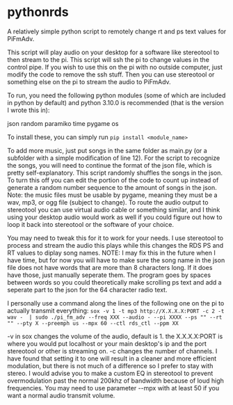 # pythonrds
A relatively simple python script to remotely change rt and ps text values for PiFmAdv.

This script will play audio on your desktop for a software like stereotool to then stream to the pi. This script will ssh the pi to change values in the control pipe. If you wish to use this on the pi with no outside computer, just modify the code to remove the ssh stuff. Then you can use stereotool or something else on the pi to stream the audio to PiFmAdv.

To run, you need the following python modules (some of which are included in python by default) and python 3.10.0 is recommended (that is the version I wrote this in):

json
random
paramiko
time
pygame
os

To install these, you can simply run ```pip install <module_name>```

To add more music, just put songs in the same folder as main.py (or a subfolder with a simple modification of line 12). For the script to recognize the songs, you will need to continue the format of the json file, which is pretty self-explanatory.
This script randomly shuffles the songs in the json. To turn this off you can edit the portion of the code to count up instead of generate a random number sequence to the amount of songs in the json. Note: the music files must be usable by pygame, meaning they must be a wav, mp3, or ogg file (subject to change). To route the audio output to stereotool you can use virtual audio cable or something similar, and I think using your desktop audio would work as well if you could figure out how to loop it back into stereotool or the software of your choice.

You may need to tweak this for it to work for your needs. I use stereotool to process and stream the audio this plays while this changes the RDS PS and RT values to diplay song names. NOTE: I may fix this in the future when I have time, but for now you will have to make sure the song name in the json file does not have words that are more than 8 characters long. If it does have those, just manually seperate them. The program goes by spaces between words so you could theoretically make scrolling ps text and add a seperate part to the json for the 64 character radio text.

I personally use a command along the lines of the following one on the pi to actually transmit everything:
```sox -v 1 -t mp3 http://X.X.X.X:PORT -c 2 -t wav -  | sudo ./pi_fm_adv --freq XXX --audio - --pi XXXX --ps "" --rt "" --pty X --preemph us --mpx 60 --ctl rds_ctl --ppm XX```

-v in sox changes the volume of the audio, default is 1. the X.X.X.X:PORT is where you would put localhost or your main desktop's ip and the port stereotool or other is streaming on. -c changes the number of channels. I have found that setting it to one will result in a cleaner and more efficient modulation, but there is not much of a difference so I prefer to stay with stereo. I would advise you to make a custom EQ in stereotool to prevent overmodulation past the normal 200khz of bandwidth because of loud high frequencies. You may need to use parameter --mpx with at least 50 if you want a normal audio transmit volume.
